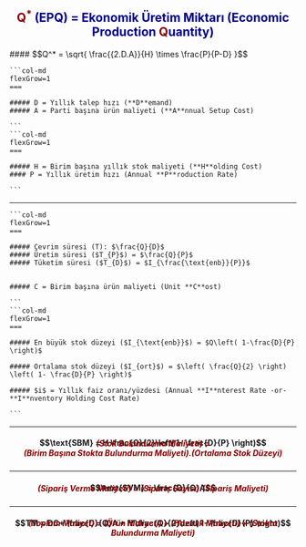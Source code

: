 <h2 style="color:darkblue; text-align:center; font-weight:bolder"> <span style="color:darkred">Q<sup>*</span></sup> (EPQ) = Ekonomik Üretim Miktarı (Economic Production <span style="color:darkred">Q</span>uantity)</h2> 
#### $$Q^* = \sqrt{ \frac{{2.D.A}}{H} \times \frac{P}{P-D} }$$

````col
```col-md
flexGrow=1
===

##### D = Yıllık talep hızı (**D**emand)
##### A = Parti başına ürün maliyeti (**A**nnual Setup Cost)

```
```col-md
flexGrow=1
===

##### H = Birim başına yıllık stok maliyeti (**H**olding Cost)
#### P = Yıllık üretim hızı (Annual **P**roduction Rate)

```
````

---

````col
```col-md
flexGrow=1
===

##### Çevrim süresi (T): $\frac{Q}{D}$  
##### Üretim süresi ($T_{P}$) = $\frac{Q}{P}$
##### Tüketim süresi ($T_{D}$) = $I_{\frac{\text{enb}}{P}}$


##### C = Birim başına ürün maliyeti (Unit **C**ost)

```
```col-md
flexGrow=1
===

##### En büyük stok düzeyi ($I_{\text{enb}}$) = $Q\left( 1-\frac{D}{P} \right)$

##### Ortalama stok düzeyi ($I_{ort}$) = $\left( \frac{Q}{2} \right) \left( 1- \frac{D}{P} \right)$

##### $i$ = Yıllık faiz oranı/yüzdesi (Annual **I**nterest Rate -or- **I**nventory Holding Cost Rate)

```
````


---
#### $$\text{SBM} = H \frac{Q}{2}\left( 1- \frac{D}{P} \right)$$
<h5 style = "margin-top:-35px; text-align:center; color:darkred">(Stok Bulundurma Maliyeti) = <br>(Birim Başına Stokta Bulundurma Maliyeti).(Ortalama Stok Düzeyi)</h4>

---

#### $$\text{SVM} = \frac{D}{Q}A$$
<h5 style="margin-top: -35px; text-align:center; color:darkred">(Sipariş Verme Maliyeti) = (Sipariş Sayısı).(Sipariş Maliyeti)</h5>

---

#### $$TM = DC+ \frac{D}{Q}A + H \frac{Q}{2}\left( 1- \frac{D}{P} \right)$$
<h5 style="text-align:center; margin-top:-35px; color:darkred">(Toplam Maliyet) = (Ürün Maliyeti) + (Hazırlık Maliyeti) + (Stokta Bulundurma Maliyeti)</h5>
